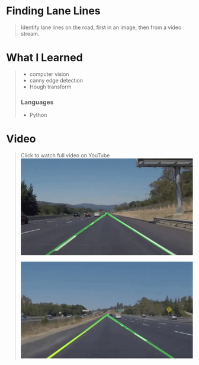 # Finding Lane Lines
> Identify lane lines on the road, first in an image, then from a video stream.

# What I Learned
> - computer vision
> - canny edge detection
> - Hough transform
> ### Languages
> - Python
# Video
> Click to watch full video on YouTube  
[![Finding Lane Lines](Finding%20lane%20Lines%201.gif)](https://www.youtube.com/watch?v=GGOlyFC-cEc "Finding Lane Lines 1")  
> 
> [![Finding Lane Lines](Finding%20lane%20Lines%202.gif)](https://www.youtube.com/watch?v=C21MczrsZMM "Finding Lane Lines 2")

